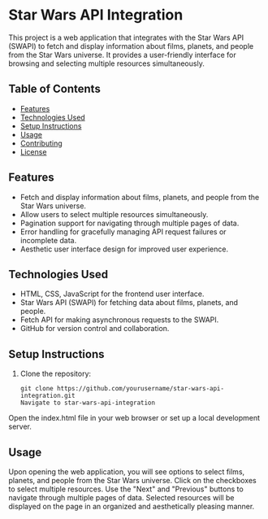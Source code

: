 # Star Wars API Integration

This project is a web application that integrates with the Star Wars API (SWAPI) to fetch and display information about films, planets, and people from the Star Wars universe. It provides a user-friendly interface for browsing and selecting multiple resources simultaneously.

## Table of Contents

- [Features](#features)
- [Technologies Used](#technologies-used)
- [Setup Instructions](#setup-instructions)
- [Usage](#usage)
- [Contributing](#contributing)
- [License](#license)

## Features

- Fetch and display information about films, planets, and people from the Star Wars universe.
- Allow users to select multiple resources simultaneously.
- Pagination support for navigating through multiple pages of data.
- Error handling for gracefully managing API request failures or incomplete data.
- Aesthetic user interface design for improved user experience.

## Technologies Used

- HTML, CSS, JavaScript for the frontend user interface.
- Star Wars API (SWAPI) for fetching data about films, planets, and people.
- Fetch API for making asynchronous requests to the SWAPI.
- GitHub for version control and collaboration.

## Setup Instructions

1. Clone the repository:

   ```Vscode
   git clone https://github.com/yourusername/star-wars-api-integration.git
   Navigate to star-wars-api-integration

Open the index.html file in your web browser or set up a local development server.

## Usage
Upon opening the web application, you will see options to select films, planets, and people from the Star Wars universe.
Click on the checkboxes to select multiple resources.
Use the "Next" and "Previous" buttons to navigate through multiple pages of data.
Selected resources will be displayed on the page in an organized and aesthetically pleasing manner.